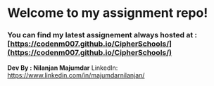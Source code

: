 # Welcome to my assignment repo!
  
  

### You can find my latest assignement always hosted at :[https://codenm007.github.io/CipherSchools/](https://codenm007.github.io/CipherSchools/)

**Dev By : Nilanjan Majumdar**
LinkedIn: https://www.linkedin.com/in/majumdarnilanjan/